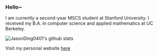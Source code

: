 ### Hello~

I am currently a second-year MSCS student at Stanford University. I received my B.A. in computer science and applied mathematics at UC Berkeley.


![JasonDing0401's github stats](https://github-readme-stats-sigma-five.vercel.app/api?username=JasonDing0401&show_icons=true&hide_border=true)

Visit my personal website [here](https://jasonding0401.github.io/)
